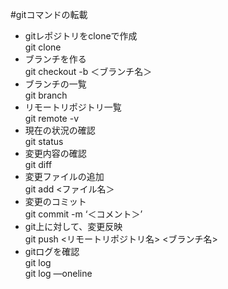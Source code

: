 #gitコマンドの転載

- gitレポジトリをcloneで作成  
  git clone <git Url>
- ブランチを作る  
  git checkout -b ＜ブランチ名＞
- ブランチの一覧  
  git branch
- リモートリポジトリ一覧  
  git remote -v
- 現在の状況の確認  
  git status
- 変更内容の確認  
  git diff
- 変更ファイルの追加  
  git add <ファイル名＞
- 変更のコミット  
  git commit -m ‘＜コメント＞’
- git上に対して、変更反映  
  git push <リモートリポジトリ名> <ブランチ名>
- gitログを確認  
  git log  
  git log —oneline
